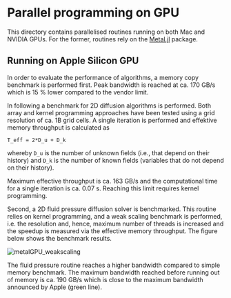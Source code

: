 # Parallel programming on GPU
This directory contains parallelised routines running on both Mac and NVIDIA GPUs. For the former, routines rely on the [Metal.jl](https://github.com/JuliaGPU/Metal.jl) package. 

## Running on Apple Silicon GPU
In order to evaluate the performance of algorithms, a memory copy benchmark is performed first. Peak bandwidth is reached at ca. 170 GB/s which is 15 % lower compared to the vendor limit.

In following a benchmark for 2D diffusion algorithms is performed. Both array and kernel programming approaches have been tested using a grid resolution of ca. 1B grid cells. A single iteration is performed and effektive memory throughput is calculated as 

```
T_eff = 2*D_u + D_k
```
whereby `D_u` is the number of unknown fields (i.e., that depend on their history) and `D_k` is the number of known fields (variables that do not depend on their history). 

Maximum effective throughput is ca. 163 GB/s and the computational time for a single iteration is ca. 0.07 s. Reaching this limit requires kernel programming.

Second, a 2D fluid pressure diffusion solver is benchmarked. This routine relies on kernel programming, and a weak scaling benchmark is performed, i.e. the resolution and, hence, maximum number of threads is increased and the speedup is measured via the effective memory throughput. The figure below shows the benchmark results.

![metalGPU_weakscaling](https://github.com/lcandiot/Julia/assets/50524459/93153270-b462-4166-8e29-7c1118ad77ee)

The fluid pressure routine reaches a higher bandwidth compared to simple memory benchmark. The maximum bandwidth reached before running out of memory is ca. 190 GB/s which is close to the maximum bandwidth announced by Apple (green line).
